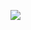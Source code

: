 ![](http://www.plantuml.com/plantuml/proxy?cache=no&src=https://raw.githubusercontent.com/oleksandrblazhko/ai204-babich/laboratory-work-7/2-SoftwareDesign/2.7-PlantUML/UML-UseCase.puml)
